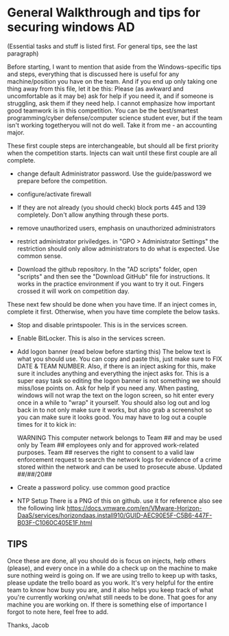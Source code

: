 # General Walkthrough and tips for securing windows AD 
(Essential tasks and stuff is listed first. For general tips, see the last paragraph)

Before starting, I want to mention that aside from the Windows-specific tips and steps, everything that is 
discussed here is useful for any machine/position you have on the team. And if you end up only taking one
thing away from this file, let it be this: Please (as awkward and uncomfortable as it may be) ask for help 
if you need it, and if someone is struggling, ask them if they need help. I cannot emphasize how important 
good teamwork is in this competition. You can be the best/smartest programming/cyber defense/computer science 
student ever, but if the team isn't working togetheryou will not do well. Take it from me - an accounting major. 



These first couple steps are interchangeable, but should all be first priority when the competition starts. 
Injects can wait until these first couple are all complete.

- change default Administrator password. Use the guide/password we prepare before the competition.

- configure/activate firewall

- If they are not already (you should check) block ports 445 and 139 completely. Don't allow anything through
  these ports.
  
- remove unauthorized users, emphasis on unauthorized administrators

- restrict administrator priviledges. in "GPO > Administrator Settings"
  the restriction should only allow administrators to do what is expected. Use common sense.
  
- Download the github repository. 
  In the "AD scripts" folder, open "scripts" and then see the "Download GitHub" file for instructions.
  It works in the practice environment if you want to try it out. Fingers crossed it will work on competition day.

These next few should be done when you have time. If an inject comes in, complete it first. 
Otherwise, when you have time complete the below tasks.

- Stop and disable printspooler. This is in the services screen.

- Enable BitLocker. This is also in the services screen.

- Add logon banner (read below before starting this)
  The below text is what you should use. You can copy and paste this, just make sure to FIX DATE & TEAM NUMBER.
  Also, if there is an inject asking for this, make sure it includes anything and everything the inject asks for. 
  This is a super easy task so editing the logon banner is not something we should miss/lose points on. Ask for
  help if you need any.
  When pasting, windows will not wrap the text on the logon screen, so hit enter every once in a while to 
  "wrap" it yourself. You should also log out and log back in to not only make sure it works, but also grab a
  screenshot so you can make sure it looks good. You may have to log out a couple times for it to kick in:
  
  WARNING
  This computer network belongs to Team ## and may be used only by Team ## employees only and for approved work-related purposes. Team ## reserves the right to consent to a valid law enforcement request to search the network logs for evidence of a crime stored within the network and can be used to prosecute abuse.
  Updated ##/##/20##
  
- Create a password policy. 
  use common good practice
  
- NTP Setup
  There is a PNG of this on github. use it for reference also see the following link
  https://docs.vmware.com/en/VMware-Horizon-DaaS/services/horizondaas.install910/GUID-AEC90E5F-C5B6-447F-B03F-C1060C405E1F.html

## TIPS
Once these are done, all you should do is focus on injects, help others (please), and every once in a while do a check 
up on the machine to make sure nothing weird is going on. If we are using trello to keep up with tasks, please update 
the trello board as you work. It's very helpful for the entire team to know how busy you are, and it also helps you
keep track of what you're currently working on/what still needs to be done. That goes for any machine you are working
on. If there is something else of importance I forgot to note here, feel free to add.

Thanks, Jacob
